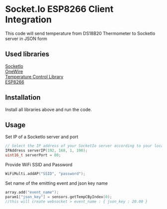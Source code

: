 # Socket.Io ESP8266 Client Integration
This code will send temperature from DS18B20 Thermometer to SocketIo server in JSON form
## Used libraries

[SocketIo](https://github.com/Links2004/arduinoWebSockets)\
[OneWire](https://github.com/PaulStoffregen/OneWire)\
[Temperature Control Library](https://github.com/milesburton/Arduino-Temperature-Control-Library)\
[ESP8266](https://github.com/khoih-prog/ESP_AT_Lib )

## Installation

Install all libraries above and run the code.


## Usage
Set IP of a SocketIo server and port
```cpp
// Select the IP address of your SocketIo server according to your local network
IPAddress serverIP(192, 168, 1, 190);
uint16_t serverPort = 80;
```
Provide WiFi SSID and Password
```cpp
WiFiMulti.addAP("SSID", "password");
```
Set name of the emitting event and json key name
```cpp
array.add("event_name");
param1["json_key"] = sensors.getTempCByIndex(0);
//this will create websocket > event_name : { json_key : 20.00 }
``` 

